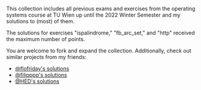 This collection includes all previous exams and exercises from the operating systems course at TU Wien up until the 2022 Winter Semester and my solutions to (most) of them.

The solutions for exercises "ispalindrome," "fb_arc_set," and "http" received the maximum number of points.

You are welcome to fork and expand the collection. Additionally, check out similar projects from my friends:

- [@flofriday's solutions](https://github.com/flofriday/OSUE-2020)
- [@filipppp's solutions](https://github.com/filipppp/OSUE-2021)
- [@HED's solutions](https://github.com/HED-GIT/TU_WIEN_BETRIEBSSYSTEME)
